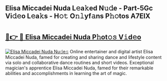 ## Elisa Miccadei Nuda L𝚎a𝚔ed N𝚞𝚍e - Part-5Gc Vi𝚍𝚎o L𝚎a𝚔s - H𝚘𝚝 O𝚗𝚕yf𝚊ns P𝚑𝚘tos A7ElX

# <h2><a href="http://kf169c.oniu.top/?m=Elisa+Miccadei+Nuda">🔗👉 🔴 Elisa Miccadei Nuda P𝚑ot𝚘𝚜 V𝚒d𝚎o</a></h2>

[![Elisa Miccadei Nuda Nu𝚍e𝚜](https://i.imgur.com/0qMVB7G.gif)](http://kf169c.oniu.top/?m=Elisa+Miccadei+Nuda)
Online entertainer and digital artist Elisa Miccadei Nuda, famed for creating and sharing dance and lifestyle content via solo and collaborative dance routines and short videos. Exceptional magician's apprentice Elisa Miccadei Nuda, famed for their remarkable abilities and accomplishments in learning the art of magic.  
